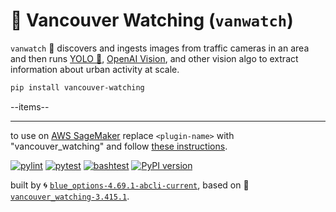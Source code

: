 # 🌈 Vancouver Watching (`vanwatch`)

`vanwatch` 🌈 discovers and ingests images from traffic cameras in an area and then runs [YOLO 🚀](https://github.com/ultralytics/ultralytics), [OpenAI Vision](https://github.com/kamangir/openai_commands#vision), and other vision algo to extract information about urban activity at scale.

```bash
pip install vancouver-watching
```

--items--

---

to use on [AWS SageMaker](https://aws.amazon.com/sagemaker/) replace `<plugin-name>` with "vancouver_watching" and follow [these instructions](https://github.com/kamangir/notebooks-and-scripts/blob/main/SageMaker.md).

[![pylint](https://github.com/kamangir/vancouver-watching/actions/workflows/pylint.yml/badge.svg)](https://github.com/kamangir/vancouver-watching/actions/workflows/pylint.yml) [![pytest](https://github.com/kamangir/vancouver-watching/actions/workflows/pytest.yml/badge.svg)](https://github.com/kamangir/vancouver-watching/actions/workflows/pytest.yml) [![bashtest](https://github.com/kamangir/vancouver-watching/actions/workflows/bashtest.yml/badge.svg)](https://github.com/kamangir/vancouver-watching/actions/workflows/bashtest.yml) [![PyPI version](https://img.shields.io/pypi/v/vancouver-watching.svg)](https://pypi.org/project/vancouver-watching/)

built by 🌀 [`blue_options-4.69.1-abcli-current`](https://github.com/kamangir/awesome-bash-cli), based on 🌈 [`vancouver_watching-3.415.1`](https://github.com/kamangir/vancouver-watching).

